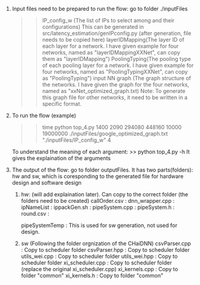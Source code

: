 
1. Input files need to be prepared to run the flow:
    go to folder ./inputFiles
    >> IP_config_w (The list of IPs to select among and their configurations)
        This can be generated in src/latency_estimation/genIPconfig.py (after generation, file needs to be copied here)
    >> layerIDMapping(The layer ID of each layer for a network. I have given example for four networks, named as "layerIDMappingXXNet", can copy them as "layerIDMapping")
    >> PoolingTyping(The pooling type of each pooling layer for a network. I have given example for four networks, named as "PoolingTypingXXNet", can copy as "PoolingTyping")
    >> input NN graph (The graph structure of the networks. I have given the graph for the four networks, named as "xxNet_optimized_graph.txt)
        Note: To generate this graph file for other networks, it need to be written in a specific format.

2. To run the flow (example)
    >> time python top_4.py 1400 2090 294080 448160 10000 19000000 ./inputFiles/google_optimized_graph.txt  "./inputFiles/IP_config_w" 4

    To understand the meaning of each argument:
        >> python top_4.py -h
        It gives the explaination of the arguments

3. The output of the flow:
    go to folder outputFiles. It has two parts(folders): hw and sw, which is coresponding to the generated file for hardware design and software design
    1. hw: (will add explaination later). Can copy to the correct folder (the folders need to be created)
        callOrder.csv :
        dnn_wrapper.cpp : 
        ipNameList : 
        ippackGen.sh : 
        pipeSystem.cpp : 
        pipeSystem.h : 
        round.csv :


        pipeSystemTemp : This is used for sw generation, not used for design.

    2. sw (Following the folder orgnization of the CHaiDNN)
        csvParser.cpp : Copy to scheduler folder
        csvParser.hpp : Copy to scheduler folder
        utils_wei.cpp : Copy to scheduler folder
        utils_wei.hpp : Copy to scheduler folder
        xi_scheduler.cpp : Copy to scheduler folder (replace the original xi_scheduler.cpp)
        xi_kernels.cpp : Copy to folder "common"
        xi_kernels.h :  Copy to folder "common"
